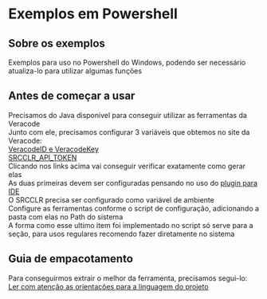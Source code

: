 # Exemplos em Powershell

## Sobre os exemplos
Exemplos para uso no Powershell do Windows, podendo ser necessário atualiza-lo para utilizar algumas funções

## Antes de começar a usar
Precisamos do Java disponivel para conseguir utilizar as ferramentas da Veracode </br>
Junto com ele, precisamos configurar 3 variáveis que obtemos no site da Veracode:</br>
[VeracodeID e VeracodeKey](https://docs.veracode.com/r/c_api_credentials3)</br>
[SRCCLR_API_TOKEN](https://docs.veracode.com/r/yWEmzLVoSzK6HlP~GSch2w/IpZwISEgarjTY59TzowKWQ)</br>
Clicando nos links acima vai conseguir verificar exatamente como gerar elas</br>
As duas primeiras devem ser configuradas pensando no uso do [plugin para IDE](https://docs.veracode.com/r/c_configure_api_cred_file)</br>
O SRCCLR precisa ser configurado como variável de ambiente</br>
Configure as ferramentas conforme o script de configuração, adicionando a pasta com elas no Path do sistema</br>
A forma como esse ultimo item foi implementado no script só serve para a seção, para usos regulares recomendo fazer diretamente no sistema</br>

## Guia de empacotamento
Para conseguirmos extrair o melhor da ferramenta, precisamos segui-lo:</br>
[Ler com atenção as orientações para a linguagem do projeto](https://docs.veracode.com/r/c_comp_quickref)</br>
